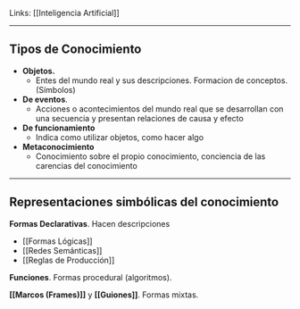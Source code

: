 Links: [[Inteligencia Artificial]]
___

## Tipos de Conocimiento

- **Objetos.**
	- Entes del mundo real y sus descripciones. Formacion de conceptos. (Símbolos)
- **De eventos**.
	- Acciones o acontecimientos del mundo real que se desarrollan con una secuencia y presentan relaciones de causa y efecto
- **De funcionamiento**
	- Indica como utilizar objetos, como hacer algo
- **Metaconocimiento**
	- Conocimiento sobre el propio conocimiento, conciencia de las carencias del conocimiento
___
## Representaciones simbólicas del conocimiento

**Formas Declarativas**. Hacen descripciones
- [[Formas Lógicas]]
- [[Redes Semánticas]]
- [[Reglas de Producción]]

**Funciones**. Formas procedural (algoritmos).

**[[Marcos (Frames)]]** y **[[Guiones]]**. Formas mixtas.